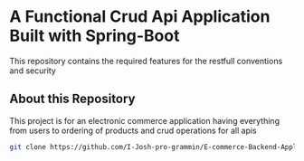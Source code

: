 # A Functional Crud Api Application Built with Spring-Boot

This repository contains the required features for the restfull conventions and security

## About this Repository 

This project is for an electronic commerce application having everything from users to ordering of products and crud operations for all apis
```sh
git clone https://github.com/I-Josh-pro-grammin/E-commerce-Backend-Application

```
